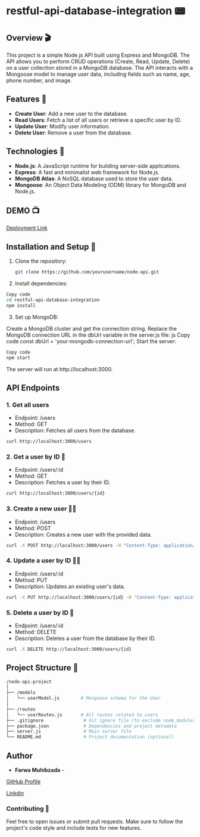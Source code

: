 # restful-api-database-integration 📟

## Overview 🎬

This project is a simple Node.js API built using Express and MongoDB. The API allows you to perform CRUD operations (Create, Read, Update, Delete) on a user collection stored in a MongoDB database. The API interacts with a Mongoose model to manage user data, including fields such as name, age, phone number, and image. 

## Features 🎯

- **Create User**: Add a new user to the database.
- **Read Users**: Fetch a list of all users or retrieve a specific user by ID.
- **Update User**: Modify user information.
- **Delete User**: Remove a user from the database.

## Technologies 📢

- **Node.js**: A JavaScript runtime for building server-side applications.
- **Express**: A fast and minimalist web framework for Node.js.
- **MongoDB Atlas**: A NoSQL database used to store the user data.
- **Mongoose**: An Object Data Modeling (ODM) library for MongoDB and Node.js.

## DEMO 📺
[Deployment Link](https://basic-nodejs-server-9nqsu5y09-farwamuhibzadas-projects.vercel.app/)

## Installation and Setup 🔌

1. Clone the repository:
   ```bash
   git clone https://github.com/yourusername/node-api.git
2. Install dependencies:

```bash
Copy code
cd restful-api-database-integration
npm install
```

3. Set up MongoDB:

Create a MongoDB cluster and get the connection string.
Replace the MongoDB connection URL in the dbUrl variable in the server.js file:
js
Copy code
const dbUrl = 'your-mongodb-connection-url';
Start the server:

```bash
Copy code
npm start
```
The server will run at http://localhost:3000.

## API Endpoints
### 1. Get all users
- Endpoint: /users
- Method: GET
- Description: Fetches all users from the database.

```bash
curl http://localhost:3000/users

```
### 2. Get a user by ID 👧
- Endpoint: /users/:id
- Method: GET
- Description: Fetches a user by their ID.

```bash
curl http://localhost:3000/users/{id}

```

### 3. Create a new user 👨‍🦰
- Endpoint: /users
- Method: POST
- Description: Creates a new user with the provided data.

```bash
curl -X POST http://localhost:3000/users -H "Content-Type: application/json" -d '{"name":"John Doe", "age":25, "phoneNo":123456789}'

```
### 4. Update a user by ID 🤦‍♂️
- Endpoint: /users/:id
- Method: PUT
- Description: Updates an existing user's data.

```bash
curl -X PUT http://localhost:3000/users/{id} -H "Content-Type: application/json" -d '{"name":"Jane Doe", "age":30}'

```
### 5. Delete a user by ID 🧨
- Endpoint: /users/:id
- Method: DELETE
- Description: Deletes a user from the database by their ID.

```bash
curl -X DELETE http://localhost:3000/users/{id}
```
## Project Structure 📝
```bash
/node-api-project
│
├── /models
│   └── userModel.js        # Mongoose schema for the User
│
├── /routes
│   └── userRoutes.js       # All routes related to users
├── .gitignore               # Git ignore file (to exclude node_modules and .env)
├── package.json             # Dependencies and project metadata
├── server.js                # Main server file
└── README.md                # Project documentation (optional)
```

## Author

- **Farwa Muhibzada** - 

[GitHub Profile](https://github.com/FarwaMuhibZada)

[Linkdin](https://www.linkedin.com/in/farwamohibzada/)


### Contributing 🧑

Feel free to open issues or submit pull requests. Make sure to follow the project's code style and include tests for new features.
